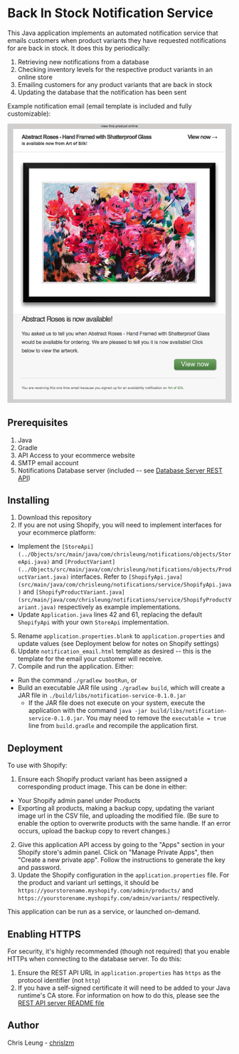 # Back In Stock Notification Service

This Java application implements an automated notification service that emails customers when product variants they have requested notifications for are back in stock. It does this by periodically:
1. Retrieving new notifications from a database
2. Checking inventory levels for the respective product variants in an online store
3. Emailing customers for any product variants that are back in stock
4. Updating the database that the notification has been sent

Example notification email (email template is included and fully customizable):

![Example Email Notification](doc/sample.png "Sample Email Notification")

## Prerequisites

1. Java
2. Gradle
3. API Access to your ecommerce website
4. SMTP email account
5. Notifications Database server (included -- see [Database Server REST API](../RestApi))

## Installing

1. Download this repository
2. If you are not using Shopify, you will need to implement interfaces for your ecommerce platform:
  * Implement the `[StoreApi](../Objects/src/main/java/com/chrisleung/notifications/objects/StoreApi.java)` and `[ProductVariant](../Objects/src/main/java/com/chrisleung/notifications/objects/ProductVariant.java)` interfaces. Refer to `[ShopifyApi.java](src/main/java/com/chrisleung/notifications/service/ShopifyApi.java)` and `[ShopifyProductVariant.java](src/main/java/com/chrisleung/notifications/service/ShopifyProductVariant.java)` respectively as example implementations.
  * Update `Application.java` lines 42 and 61, replacing the default `ShopifyApi` with your own `StoreApi` implementation.
5. Rename `application.properties.blank` to `application.properties` and update values (see Deployment below for notes on Shopify settings)
6. Update `notification_email.html` template as desired -- this is the template for the email your customer will receive. 
7. Compile and run the application. Either:
  * Run the command `./gradlew bootRun`, or
  * Build an executable JAR file using `./gradlew build`, which will create a JAR file in `./build/libs/notification-service-0.1.0.jar`
    * If the JAR file does not execute on your system, execute the application with the command `java -jar build/libs/notification-service-0.1.0.jar`. You may need to remove the `executable = true` line from `build.gradle` and recompile the application first.

## Deployment

To use with Shopify:
1. Ensure each Shopify product variant has been assigned a corresponding product image. This can be done in either:
* Your Shopify admin panel under Products
* Exporting all products, making a backup copy, updating the variant image url in the CSV file, and uploading the modified file. (Be sure to enable the option to overwrite products with the same handle. If an error occurs, upload the backup copy to revert changes.)
2. Give this application API access by going to the "Apps" section in your Shopify store's admin panel. Click on "Manage Private Apps", then "Create a new private app". Follow the instructions to generate the key and password.
3. Update the Shopify configuration in the `application.properties` file. For the product and variant url settings, it should be `https://yourstorename.myshopify.com/admin/products/` and `https://yourstorename.myshopify.com/admin/variants/` respectively.

This application can be run as a service, or launched on-demand. 

## Enabling HTTPS

For security, it's highly recommended (though not required) that you enable HTTPs when connecting to the database server. To do this:
1. Ensure the REST API URL in `application.properties` has `https` as the protocol identifier (not `http`)
2. If you have a self-signed certificate it will need to be added to your Java runtime's CA store. For information on how to do this, please see the [REST API server README file](../RestApi/README.md)

## Author

Chris Leung - [chrislzm](https://github.com/chrislzm)
